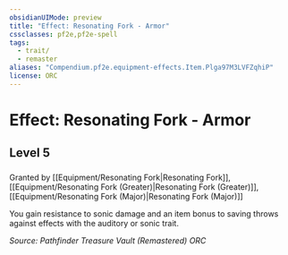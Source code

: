 ```yaml
---
obsidianUIMode: preview
title: "Effect: Resonating Fork - Armor"
cssclasses: pf2e,pf2e-spell
tags:
  - trait/
  - remaster
aliases: "Compendium.pf2e.equipment-effects.Item.Plga97M3LVFZqhiP"
license: ORC
---
```

# Effect: Resonating Fork - Armor
## Level 5
### 






Granted by [[Equipment/Resonating Fork|Resonating Fork]], [[Equipment/Resonating Fork (Greater)|Resonating Fork (Greater)]], [[Equipment/Resonating Fork (Major)|Resonating Fork (Major)]]

You gain resistance to sonic damage and an item bonus to saving throws against effects with the auditory or sonic trait.

*Source: Pathfinder Treasure Vault (Remastered)*
*ORC*